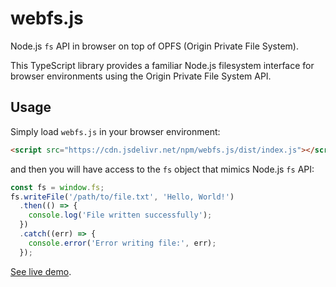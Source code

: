 # webfs.js

Node.js `fs` API in browser on top of OPFS (Origin Private File System).

This TypeScript library provides a familiar Node.js filesystem interface for browser environments using the Origin Private File System API.

## Usage

Simply load `webfs.js` in your browser environment:

```html
<script src="https://cdn.jsdelivr.net/npm/webfs.js/dist/index.js"></script>
```

and then you will have access to the `fs` object that mimics Node.js `fs` API:

```javascript
const fs = window.fs;
fs.writeFile('/path/to/file.txt', 'Hello, World!')
  .then(() => {
    console.log('File written successfully');
  })
  .catch((err) => {
    console.error('Error writing file:', err);
  });
```

[See live demo](https://jsfiddle.net/mos4ua9d/2/).
